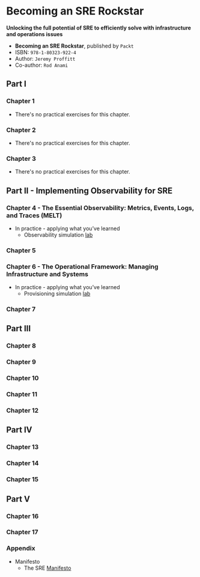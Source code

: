 # Becoming an SRE Rockstar
**Unlocking the full potential of SRE to efficiently solve with infrastructure and operations issues**

* **Becoming an SRE Rockstar**, published by `Packt`
* ISBN: `978-1-80323-922-4`
* Author: `Jeremy Proffitt`
* Co-author: `Rod Anami`

## Part I

### Chapter 1

* There's no practical exercises for this chapter.

### Chapter 2

* There's no practical exercises for this chapter.

### Chapter 3

* There's no practical exercises for this chapter.

## Part II - Implementing Observability for SRE

### Chapter 4 - The Essential Observability: Metrics, Events, Logs, and Traces (MELT)

* In practice - applying what you’ve learned
  * Observability simulation [lab](./Chapter-4/observability-simulation-lab.md)

### Chapter 5

### Chapter 6 - The Operational Framework: Managing Infrastructure and Systems

* In practice - applying what you’ve learned
  * Provisioning simulation [lab]()

### Chapter 7

## Part III

### Chapter 8

### Chapter 9

### Chapter 10

### Chapter 11

### Chapter 12

## Part IV

### Chapter 13

### Chapter 14

### Chapter 15

## Part V

### Chapter 16

### Chapter 17

### Appendix

* Manifesto
  * The SRE [Manifesto](./Appendix/sre-manifesto.md)
